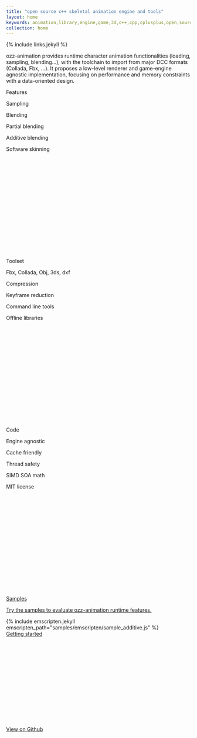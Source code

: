 ```yaml
---
title: "open source c++ skeletal animation engine and tools"
layout: home
keywords: animation,library,engine,game,3d,c++,cpp,cplusplus,open,source,mit,skeleton,skeletal,bone,joint,character,blending,import,fbx,collada,obj,skinning,directx,opengl
collection: home
---
```


{% include links.jekyll %}

ozz-animation provides runtime character animation functionalities (loading, sampling, blending...), with the toolchain to import from major DCC formats (Collada, Fbx, ...). It proposes a low-level renderer and game-engine agnostic implementation, focusing on performance and memory constraints with a data-oriented design.
<br />

<div class="w3-row-padding w3-center">
  <div class="w3-third">
    <div class="w3-card-2" style="min-height:460px">
      <div class="w3-container w3-margin">
        <div class="w3-xxlarge w3-wide">Features</div>
        <div class="w3-text-theme">
          <i class="fa fa-superpowers w3-padding-8" style="font-size:128px"></i>
        </div>
        <p>Sampling</p>
        <p>Blending</p>
        <p>Partial blending</p>
        <p>Additive blending</p>
        <p>Software skinning</p>
      </div>  
    </div>  
  </div>
  <div class="w3-third">
    <div class="w3-card-2" style="min-height:460px">
      <div class="w3-container w3-margin">
        <div class="w3-xxlarge w3-wide">Toolset</div>
        <div class="w3-text-theme">
          <i class="fa fa-wrench w3-padding-8" style="font-size:128px"></i>
        </div>
        <p>Fbx, Collada, Obj, 3ds, dxf</p>
        <p>Compression</p>
        <p>Keyframe reduction</p>
        <p>Command line tools</p>
        <p>Offline libraries</p>
      </div>
    </div>
  </div>
  <div class="w3-third">
    <div class="w3-card-2" style="min-height:460px">
      <div class="w3-container w3-margin">
        <div class="w3-xxlarge w3-wide">Code</div>
        <div class="w3-text-theme">
          <i class="fa fa-pencil w3-padding-8" style="font-size:128px"></i>
        </div>
        <p>Engine agnostic</p>
        <p>Cache friendly</p>
        <p>Thread safety</p>
        <p>SIMD SOA math</p>
        <p>MIT license</p>
      </div>
    </div>
  </div>
</div>

<div class="w3-row w3-center">
  <div class="w3-card-2 w3-margin">
    <div class="w3-margin">
      <a class="a_reject" href="{{site.baseurl}}/samples">
        <div class="w3-center w3-xxlarge w3-wide">Samples</div>
        <p>Try the samples to evaluate ozz-animation runtime features.</p>
      </a>
      {% include emscripten.jekyll emscripten_path="samples/emscripten/sample_additive.js" %}
    </div>
  </div>
</div>

<div class="w3-row-padding w3-center">
  <a class="a_reject w3-half" href="{{site.baseurl}}/documentation/getting_started">
    <div class="w3-card-2" style="min-height:260px">
      <div class="w3-container w3-margin">
        <div class="w3-xxlarge w3-wide">Getting started</div>
        <div class="w3-text-theme">
          <i class="fa fa-forward w3-padding-8" style="font-size:128px"></i>
        </div>
      </div>  
    </div>
  </a>
  <a class="a_reject w3-half" href="http://github.com/guillaumeblanc/ozz-animation" target="_blank">
    <div class="w3-card-2" style="min-height:260px">
      <div class="w3-container w3-margin">
        <div class="w3-xxlarge w3-wide">View on Github</div>
        <div class="w3-text-theme">
          <i class="fa fa-github w3-padding-8" style="font-size:128px"></i>
        </div>
      </div>
    </div>
  </a>
</div>
